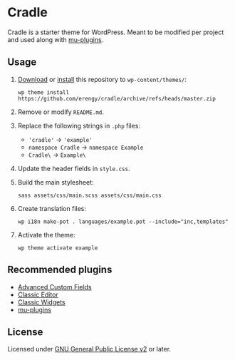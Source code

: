 # Cradle

Cradle is a starter theme for WordPress. Meant to be modified per project and used along with [mu-plugins](https://github.com/erengy/mu-plugins).

## Usage

1. [Download](https://github.com/erengy/cradle/archive/refs/heads/master.zip) or [install](https://developer.wordpress.org/cli/commands/theme/install/) this repository to `wp-content/themes/`:

	`wp theme install https://github.com/erengy/cradle/archive/refs/heads/master.zip`

2. Remove or modify `README.md`.

3. Replace the following strings in `.php` files:

	- `'cradle'` → `'example'`
	- `namespace Cradle` → `namespace Example`
	- `Cradle\` → `Example\`

4. Update the header fields in `style.css`.

5. Build the main stylesheet:

	`sass assets/css/main.scss assets/css/main.css`

6. Create translation files:

	`wp i18n make-pot . languages/example.pot --include="inc,templates"`

7. Activate the theme:

	`wp theme activate example`

## Recommended plugins

- [Advanced Custom Fields](https://www.advancedcustomfields.com/)
- [Classic Editor](https://wordpress.org/plugins/classic-editor/)
- [Classic Widgets](https://wordpress.org/plugins/classic-widgets/)
- [mu-plugins](https://github.com/erengy/mu-plugins)

## License

Licensed under [GNU General Public License v2](https://www.gnu.org/licenses/old-licenses/gpl-2.0.html) or later.
